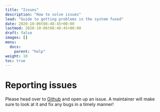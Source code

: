 ```yaml
---
title: "Issues"
description: "How to solve issues"
lead: "Guide to getting problems in the system fuxed"
date: 2020-10-06t08:48:45+00:00
lastmod: 2020-10-06t08:48:45+00:00
draft: false
images: []
menu:
  docs:
    parent: "help"
weight: 10
toc: true
---
```


# Reporting issues

Please head over to [Github](https://github.com/b-m-f/WirtBot/issues) and open up an issue.
A maintainer will make sure to look at it and fix any bugs in a timely manner!
